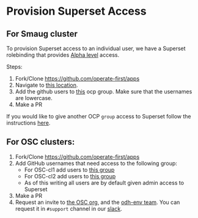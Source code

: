 # Provision Superset Access

## For Smaug cluster
To provision Superset access to an individual user, we have a Superset rolebinding that provides [Alpha level][1] access.

Steps:
1. Fork/Clone https://github.com/operate-first/apps
2. Navigate to [this location][2].
3. Add the github users to [this][3] ocp group. Make sure that the usernames are lowercase.
4. Make a PR

If you would like to give another OCP `group` access to Superset follow the instructions [here][4].

## For OSC clusters:
1. Fork/Clone https://github.com/operate-first/apps
2. Add GitHub usernames that need access to the following group:
    * For OSC-cl1 add users to [this group][5-1]
    * For OSC-cl2 add users to [this group][5-2]
    * As of this writing all users are by default given admin access to Superset
3. Make a PR
4. Request an invite to [the OSC org][6], and the [odh-env team][7]. You can request it in `#support` channel in our [slack][slack].


[1]: https://superset.apache.org/docs/security
[2]: https://github.com/operate-first/apps/tree/master/cluster-scope/base/user.openshift.io/groups/superset-user
[3]: https://github.com/operate-first/apps/blob/master/cluster-scope/base/user.openshift.io/groups/superset-user/group.yaml
[4]: map_groups_to_roles.md
[5-1]: https://github.com/operate-first/apps/blob/master/cluster-scope/overlays/prod/osc/osc-cl1/groups/odh-users.yaml
[5-2]: https://github.com/operate-first/apps/blob/master/cluster-scope/overlays/prod/osc/osc-cl2/groups/odh-users.yaml
[6]: https://github.com/os-climate
[7]: https://github.com/orgs/os-climate/teams/odh-env-users
[slack]: https://join.slack.com/t/operatefirst/shared_invite/zt-o2gn4wn8-O39g7sthTAuPCvaCNRnLww
